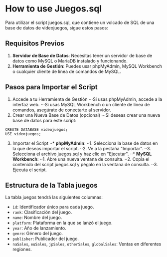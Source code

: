 # How to use Juegos.sql
Para utilizar el script juegos.sql, que contiene un volcado de SQL de una base de datos de videojuegos, sigue estos pasos:

## Requisitos Previos
1. **Servidor de Base de Datos**: Necesitas tener un servidor de base de datos como MySQL o MariaDB instalado y funcionando.
2. **Herramienta de Gestión**: Puedes usar phpMyAdmin, MySQL Workbench o cualquier cliente de línea de comandos de MySQL.

## Pasos para Importar el Script
1. Accede a tu Herramienta de Gestión
⋅⋅⋅Si usas phpMyAdmin, accede a la interfaz web.
⋅⋅⋅Si usas MySQL Workbench o un cliente de línea de comandos, asegúrate de conectarte al servidor.
2. Crear una Nueva Base de Datos (opcional)
⋅⋅⋅Si deseas crear una nueva base de datos para este script:
```
CREATE DATABASE videojuegos;
USE videojuegos;
```
3. Importar el Script
⋅⋅* **phpMyAdmin**:
⋅⋅1. Selecciona la base de datos en la que deseas importar el script.
⋅⋅2. Ve a la pestaña "Importar".
⋅⋅3. Selecciona el archivo juegos.sql y haz clic en "Ejecutar".
⋅⋅* **MySQL Workbench**:
⋅⋅1. Abre una nueva ventana de consulta.
⋅⋅2. Copia el contenido del script juegos.sql y pégalo en la ventana de consulta.
⋅⋅3. Ejecuta el script.

## Estructura de la Tabla juegos
La tabla juegos tendrá las siguientes columnas:

* `id`: Identificador único para cada juego.
* `rank`: Clasificación del juego.
* `name`: Nombre del juego.
* `platform`: Plataforma en la que se lanzó el juego.
* `year`: Año de lanzamiento.
* `genre`: Género del juego.
* `publisher`: Publicador del juego.
* `naSales`, `euSales`, `jpSales`, `otherSales`, `globalSales`: Ventas en diferentes regiones.
